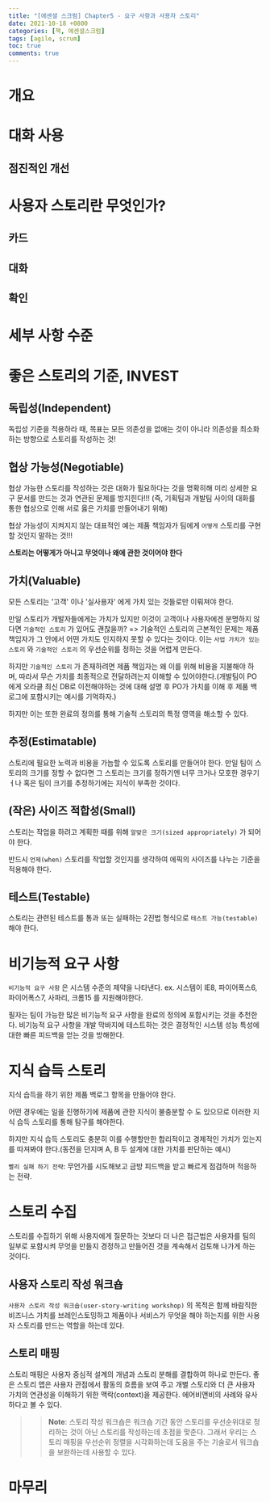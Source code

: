 ```yaml
---
title: "[에센셜 스크럼] Chapter5 - 요구 사항과 사용자 스토리"
date: 2021-10-18 +0800
categories: [책, 에센셜스크럼]
tags: [agile, scrum] 
toc: true
comments: true
---
```


# 개요

# 대화 사용

## 점진적인 개선

# 사용자 스토리란 무엇인가?
## 카드

## 대화

## 확인

# 세부 사항 수준

# 좋은 스토리의 기준, INVEST
## 독립성(Independent)
독립성 기준을 적용하라 때, 목표는 모든 의존성을 없애는 것이 아니라 의존성을 최소화하는 방향으로 스토리를 작성하는 것!

## 협상 가능성(Negotiable)
협상 가능한 스토리를 작성하는 것은 대화가 필요하다는 것을 명확히해 미리 상세한 요구 문서를 만드는 것과 연관된 문제를 방지힌다!!!
(즉, 기획팀과 개발팀 사이의 대화를 통한 협상으로 인해 서로 옳은 가치를 만들어내기 위해)

협상 가능성이 지켜지지 않는 대표적인 예는 제품 책임자가 팀에게 `어떻게` 스토리를 구현할 것인지 말하는 것!!!

<b>스토리는 어떻게가 아니고 무엇이나 왜에 관한 것이어야 한다</b>

## 가치(Valuable)
모든 스토리는 '고객' 이나 '실사용자' 에게 가치 있는 것들로만 이뤄져야 한다.

만일 스토리가 개발자들에게는 가치가 있지만 이것이 고객이나 사용자에겐 분명하지 않다면 `기술적인 스토리` 가 있어도 괜찮을까?
=> 기술적인 스토리의 근본적인 문제는 제품 책임자가 그 안에서 어떤 가치도 인지하지 못할 수 있다는 것이다. 이는 `사업 가치가 있는 스토리` 와 `기술적인 스토리` 의 우선순위를 정하는 것을 어렵게 만든다.

하지만 `기술적인 스토리` 가 존재하려면 제품 책임자는 왜 이를 위해 비용을 지불해야 하며, 따라서 무슨 가치를 최종적으로 전달하려는지 이해할 수 있어야한다.(개발팀이 PO에게 오라클 최신 DB로 이전해야하는 것에 대해 설명 후 PO가 가치를 이해 후 제품 백로그에 포함시키는 예시를 기억하자.)

하지만 이는 또한 완료의 정의를 통해 기술적 스토리의 특정 영역을 해소할 수 있다.

## 추정(Estimatable)
스토리에 필요한 노력과 비용을 가늠할 수 있도록 스토리를 만들어야 한다. 만일 팀이 스토리의 크기를 정할 수 없다면 그 스토리는 크기를 정하기엔 너무 크거나 모호한 경우기ㅓ나 혹은 팀이 크기를 추정하기에는 지식이 부족한 것이다.

## (작은) 사이즈 적합성(Small)
스토리는 작업을 하려고 계획한 때를 위해 `알맞은 크기(sized appropriately)` 가 되어야 한다.

반드시 `언제(when)` 스토리를 작업할 것인지를 생각하여 에픽의 사이즈를 나누는 기준을 적용해야 한다.

## 테스트(Testable)
스토리는 관련된 테스트를 통과 또는 실패하는 2진법 형식으로 `테스트 가능(testable)` 해야 한다.

# 비기능적 요구 사항
`비기능적 요구 사항` 은 시스템 수준의 제약을 나타낸다. ex. 시스템이 IE8, 파이어폭스6, 파이어폭스7, 사파리, 크롬15 를 지원해야한다.

필자는 팀이 가능한 많은 비기능적 요구 사항을 완료의 정의에 포함시키는 것을 추천한다. 비기능적 요구 사항을 개발 막바지에 테스트하는 것은 결정적인 시스템 성능 특성에 대한 빠른 피드백을 얻는 것을 방해한다.

# 지식 습득 스토리
지식 습득을 하기 위한 제품 백로그 항목을 만들어야 한다.

어떤 경우에는 일을 진행하기에 제품에 관한 지식이 불충분할 수 도 있으므로 이러한 지식 습득 스토리를 통해 탐구를 해야한다.

하지만 지식 습득 스토리도 충분히 이를 수행할만한 합리적이고 경제적인 가치가 있는지를 따져봐야 한다.(동전을 던지며 A, B 두 설계에 대한 가치를 판단하는 예시)

`빨리 실패 하기 전략`: 무언가를 시도해보고 금방 피드백을 받고 빠르게 점검하며 적응하는 전략.

# 스토리 수집
스토리를 수집하기 위해 사용자에게 질문하는 것보다 더 나은 접근법은 사용자를 팀의 일부로 포함시켜 무엇을 만들지 경정하고 만들어진 것을 계속해서 검토해 나가게 하는 것이다.

## 사용자 스토리 작성 워크숍
`사용자 스토리 작성 워크숍(user-story-writing workshop)` 의 목적은 함께 바람직한 비즈니스 가치를 브레인스토밍하고 제품이나 서비스가 무엇을 해야 하는지를 위한 사용자 스토리를 만드는 역할을 하는데 있다.

## 스토리 매핑
스토리 매핑은 사용자 중심적 설계의 개념과 스토리 분해를 결합하여 하나로 만든다. 좋은 스토리 맵은 사용자 관점에서 활동의 흐름을 보여 주고 개별 스토리와 더 큰 사용자 가치의 연관성을 이해하기 위한 맥락(context)을 제공한다. 에어비앤비의 사례와 유사하다고 볼 수 있다.

>> **Note**: 스토리 작성 워크숍은 워크숍 기간 동안 스토리를 우선순위대로 정리하는 것이 아닌 스토리를 작성하는데 초점을 맞춘다. 그래서 우리는 스토리 매핑을 우선순위 정렬을 시각화하는데 도움을 주는 기술로서 워크숍을 보완하는데 사용할 수 있다.

# 마무리